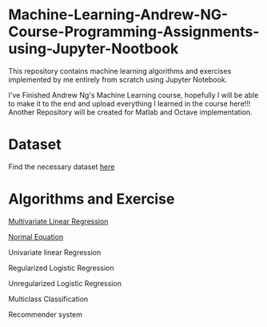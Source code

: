 # Machine-Learning-Andrew-NG-Course-Programming-Assignments-using-Jupyter-Nootbook
This repository contains machine learning algorithms and exercises implemented by me entirely from scratch using Jupyter Notebook.

I've Finished Andrew Ng's Machine Learning course, hopefully I will be able to make it to the end and upload everything I learned in the course here!!! Another Repository will be created for Matlab and Octave implementation. 

# Dataset

Find the necessary dataset [here](https://github.com/NeloyNSU/Machine-Learning-Andrew-NG-Course-Programming-Assignments-using-Jupyter-Nootbook/tree/master/Dataset)

# Algorithms and Exercise
[Multivariate Linear Regression](https://github.com/NeloyNSU/Machine-Learning-Andrew-NG-Course-Programming-Assignments-using-Jupyter-Nootbook/blob/master/Algorithms/Multivariate%20Linear%20Regression.ipynb)

[Normal Equation](https://github.com/NeloyNSU/Machine-Learning-Andrew-NG-Course-Programming-Assignments-using-Jupyter-Nootbook/blob/master/Algorithms/Normal%20Equation.ipynb)

Univariate linear Regression

Regularized Logistic Regression

Unregularized Logistic Regression

Multiclass Classification

Recommender system
